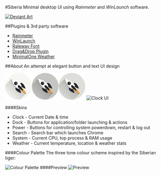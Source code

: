 
#Siberia
Minimal desktop UI using *Rainmeter* and *WinLaunch* software.

[![Deviant Art](http://orig08.deviantart.net/56f1/f/2007/345/9/6/deviantart_button_88x31_ii_by_basstar.gif)](http://zainja.deviantart.com/art/Siberia-628581270)

##Plugins & 3rd party software
* [Rainmeter](http://rainmeter.net)
* [WinLaunch](http://winlaunch.org/)
* [Raleway Font](https://www.fontsquirrel.com/fonts/raleway)
* [Drag&Drop Plugin](https://github.com/TheAzack9/Drag-Drop)
* [MinimalOne Weather](mistrjosh.deviantart.com)



##About
An attempt at elegant button and text UI design


![Launch Button](https://raw.githubusercontent.com/alizaliz/Siberia/master/%40Resources/Images/Buttons/LaunchButton.png)
![Clock UI](http://i.imgur.com/FG6JPFX.png)

####Skins
* Clock - Current Date & time
* Dock  - Buttons for application/folder launching  & actions
* Power - Buttons for controlling system powerdown, restart & log out
* Search  - Search bar which launches Chrome
* System  - Current CPU, top process & RAM usage
* Weather - Current temperature, location & weather stats

####Colour Palette
The three tone colour scheme inspired by the Siberian tiger:


![Colour Palette](http://i.imgur.com/vygFYip.png)
####Preview
![Preview](http://pre03.deviantart.net/c29d/th/pre/f/2016/229/7/5/siberia_1_0_0_by_zainja-dae8oeu.png)
